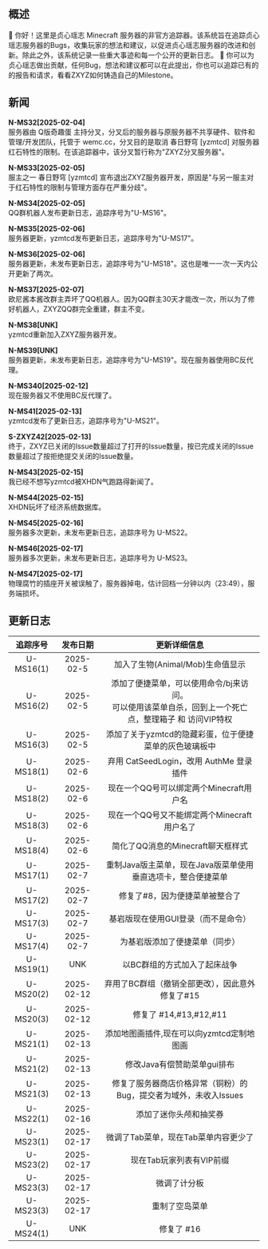 ## 概述
👋 你好！这里是贞心瑶志 Minecraft 服务器的非官方追踪器。该系统旨在追踪贞心瑶志服务器的Bugs，收集玩家的想法和建议，以促进贞心瑶志服务器的改进和创新。除此之外，该系统记录一些重大事迹和每一个公开的更新日志。
🤝 你可以为贞心瑶志做出贡献，任何Bug，想法和建议都可以在此提出，你也可以追踪已有的的报告和请求，看看ZXYZ如何铸造自己的Milestone。

## 新闻

 **N-MS32[2025-02-04]** <br/>服务器由 Q版奇趣蛋 主持分叉，分叉后的服务器与原服务器不共享硬件、软件和管理/开发团队，托管于 wemc.cc，分叉目的是取消 春日野穹 [yzmtcd] 对服务器红石特性的限制。在该追踪器中，该分叉暂行称为"ZXYZ分叉服务器"。

 **N-MS33[2025-02-05]** <br/>服主之一 春日野穹 [yzmtcd] 宣布退出ZXYZ服务器开发，原因是"与另一服主对于红石特性的限制与管理方面存在严重分歧"。
 
 **N-MS34[2025-02-05]** <br/>QQ群机器人发布更新日志，追踪序号为"U-MS16"。

 **N-MS35[2025-02-06]** <br/>服务器更新，yzmtcd发布更新日志，追踪序号为"U-MS17"。

 **N-MS36[2025-02-06]** <br/>服务器更新，未发布更新日志，追踪序号为"U-MS18"。这也是唯一一次一天内公开更新了两次。

  **N-MS37[2025-02-07]** <br/>欧尼酱本酱改群主弄坏了QQ机器人。因为QQ群主30天才能改一次，所以为了修好机器人，ZXYZQQ群完全重建，群主不变。

 **N-MS38[UNK]** <br/>yzmtcd重新加入ZXYZ服务器开发。

 **N-MS39[UNK]** <br/>服务器更新，未发布更新日志，追踪序号为"U-MS19"。现在服务器使用BC反代理。

  **N-MS340[2025-02-12]** <br/>现在服务器又不使用BC反代理了。

 **N-MS41[2025-02-13]** <br/>yzmtcd发布了更新日志，追踪序号为"U-MS21"。

  **S-ZXYZ42[2025-02-13]** <br/>终于，ZXYZ已关闭的Issue数量超过了打开的Issue数量，按已完成关闭的Issue数量超过了按拒绝提交关闭的Issue数量。

  **N-MS43[2025-02-15]** <br/>我已经不想写yzmtcd被XHDN气跑路得新闻了。

  **N-MS44[2025-02-15]** <br/>XHDN玩坏了经济系统数据库。

   **N-MS45[2025-02-16]** <br/>服务器多次更新，未发布更新日志，追踪序号为 U-MS22。

   **N-MS46[2025-02-17]** <br/>服务器多次更新，未发布更新日志，追踪序号为 U-MS23。

   **N-MS47[2025-02-17]** <br/>物理腐竹的插座开关被误触了，服务器掉电，估计回档一分钟以内（23:49），服务端损坏。
   
## 更新日志
| 追踪序号 |发布日期|更新详细信息|
| :-----: | :----: | :-------: |
|U-MS16(1)|2025-02-5  | 加入了生物(Animal/Mob)生命值显示 |
|U-MS16(2)|2025-02-5  | 添加了便捷菜单，可以使用命令/bj来访问。<br/>可以使用该菜单自杀，回到上一个死亡点，整理箱子 和 访问VIP特权 |
|U-MS16(3)|2025-02-5  | 添加了关于yzmtcd的隐藏彩蛋，位于便捷菜单的灰色玻璃板中 |
|U-MS18(1)|2025-02-6  | 弃用 CatSeedLogin，改用 AuthMe 登录插件 |
|U-MS18(2)|2025-02-6  | 现在一个QQ号可以绑定两个Minecraft用户名 |
|U-MS18(3)|2025-02-6  | 现在一个QQ号又不能绑定两个Minecraft用户名了 |
|U-MS18(4)|2025-02-6  | 简化了QQ消息的Minecraft聊天框样式 |
|U-MS17(1)|2025-02-7  | 重制Java版主菜单，现在Java版菜单使用垂直选项卡，整合便捷菜单 |
|U-MS17(2)|2025-02-7  | 修复了#8，因为便捷菜单被整合了 |
|U-MS17(3)|2025-02-7  | 基岩版现在使用GUI登录（而不是命令） |
|U-MS17(4)|2025-02-7  | 为基岩版添加了便捷菜单（同步） |
|U-MS19(1)|UNK  | 以BC群组的方式加入了起床战争 |
|U-MS20(2)|2025-02-12  | 弃用了BC群组（撤销全部更改），因此意外修复了#15 |
|U-MS20(3)|2025-02-12  | 修复了 #14,#13,#12,#11 |
|U-MS21(1)|2025-02-13  | 添加地图画插件,现在可以向yzmtcd定制地图画 |
|U-MS21(2)|2025-02-13  | 修改Java有偿赞助菜单gui排布 |
|U-MS21(3)|2025-02-13  | 修复了服务器商店价格异常（铜粉）的Bug，提交者为域外，未收入Issues |
|U-MS22(1)|2025-02-16  | 添加了迷你头颅和抽奖券 |
|U-MS23(1)|2025-02-17  | 微调了Tab菜单，现在Tab菜单内容更少了 |
|U-MS23(2)|2025-02-17  | 现在Tab玩家列表有VIP前缀 |
|U-MS23(3)|2025-02-17  | 微调了计分板 |
|U-MS23(3)|2025-02-17  | 重制了空岛菜单 |
|U-MS24(1)|UNK  | 修复了 #16 |
